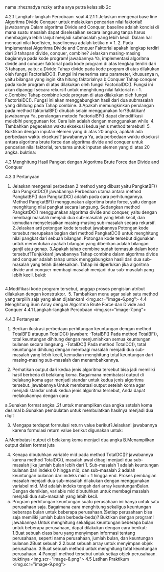  nama :rheznadya rezky artha arya putra
 kelas:sib 2c
 
 4.2.1 Langkah-langkah Percobaan
<img scr="image.png">
soal 4.2.1
1.Jelaskan mengenai base line Algoritma Divide Conquer untuk melakukan pencarian nilai faktorial!
jawabannya
Dalam algoritma Divide and Conquer, baseline adalah kondisi di mana suatu masalah  dapat diselesaikan secara langsung tanpa harus membaginya lebih lanjut menjadi submasalah yang lebih kecil. Dalam hal mencari nilai koefisien, baselinenya adalah ketika n = 1.
2. Pada implementasi Algoritma Divide and Conquer Faktorial apakah lengkap terdiri dari 3 tahapan
divide, conquer, combine? Jelaskan masing-masing bagiannya pada kode program!
jawabannya
Ya, implementasi algoritma divide and conquer faktorial pada kode program di atas lengkap terdiri dari 3 tahapan, yaitu:
a.Divide
Tahap divide pada kode program di atas dilakukan oleh fungsi FactorialDC(). Fungsi ini menerima satu parameter, khususnya n, yaitu bilangan yang ingin kita hitung faktorialnya
b.Conquer
Tahap conquer pada kode program di atas dilakukan oleh fungsi FactorialDC(). Fungsi ini akan dipanggil secara rekursif untuk menghitung nilai faktorial  n - 1.
c.Combine
Tahap combine kode program di atas dilakukan oleh fungsi FactorialDC(). Fungsi ini akan menggabungkan hasil dari dua submasalah yang  dihitung pada Tahap combine.
3.Apakah memungkinkan perulangan pada method faktorialBF() dirubah selain menggunakan
for?Buktikan!
jawabannya
 Ya, perulangan metode FactorialBF() dapat dimodifikasi melebihi penggunaan for. Cara lain adalah dengan menggunakan while
 <img scr="image-1.png">
 4. Tambahkan pegecekan waktu eksekusi kedua jenis method tersebut!
 <img scr="image-2.png">
5. Buktikan dengan inputan elemen yang di atas 20 angka, apakah ada perbedaan waktu eksekusi?
jawabannya
Ya, ada perbedaan waktu eksekusi antara algoritma brute force dan algoritma divide and conquer untuk pencarian nilai faktorial, terutama untuk inputan elemen yang di atas 20 angka.
buktina:
<img scr="carbon (26).png">

4.3 Menghitung Hasil Pangkat dengan Algoritma Brute Force dan Divide and Conquer
<img scr="image-3.png">

4.3.3 Pertanyaan
1. Jelaskan mengenai perbedaan 2 method yang dibuat yaitu PangkatBF() dan PangkatDC()!
jawabannya
Perbedaan utama antara method PangkatBF() dan PangkatDC() adalah pada cara perhitungannya. Method PangkatBF() menggunakan algoritma brute force, yaitu dengan menghitung nilai pangkat secara langsung. Sedangkan method PangkatDC() menggunakan algoritma divide and conquer, yaitu dengan membagi masalah menjadi dua sub-masalah yang lebih kecil, dan kemudian menyelesaikan masing-masing sub-masalah secara rekursif.
2.Jelaskan arti potongan kode tersebut
jawabannya
Potongan kode tersebut merupakan bagian dari method PangkatDC() untuk menghitung nilai pangkat dari sebuah bilangan. Potongan kode tersebut digunakan untuk menentukan apakah bilangan yang diberikan adalah bilangan ganjil atau genap.
3.Apakah tahap combine sudah termasuk dalam kode tersebut?Tunjukkan!
jawabannya
Tahap combine dalam algoritma divide and conquer adalah tahap untuk menggabungkan hasil dari dua sub-masalah yang telah diselesaikan. Tahap ini diperlukan jika algoritma divide and conquer membagi masalah menjadi dua sub-masalah yang lebih kecil.
bukti:
<img scr="image-4.png">

4.Modifikasi kode program tersebut, anggap proses pengisian atribut dilakukan dengan
konstruktor.
<img scr="image-5.png">
5. Tambahkan menu agar salah satu method yang terpilih saja yang akan dijalankan!
<img.scr="image-6.png">
4.4 Menghitung Sum Array dengan Algoritma Brute Force dan Divide and Conquer
4.4.1 Langkah-langkah Percobaan
<img.scr="image-7.png">

4.4.3 Pertanyaan
1. Berikan ilustrasi perbedaan perhitungan keuntungan dengan method TotalBF() ataupun
TotalDC()
jawaban:
-TotalBF()
Pada method TotalBF(), total keuntungan dihitung dengan menjumlahkan semua keuntungan bulanan secara langsung.
-TotalDC()
Pada method TotalDC(), total keuntungan dihitung dengan membagi masalah menjadi dua sub-masalah yang lebih kecil, kemudian menghitung total keuntungan dari masing-masing sub-masalah dan menambahkannya.

2. Perhatikan output dari kedua jenis algoritma tersebut bisa jadi memiliki hasil berbeda di
belakang koma. Bagaimana membatasi output di belakang koma agar menjadi standar untuk
kedua jenis algoritma tersebut.
jawabannya
Untuk membatasi output setelah koma agar menjadi standar untuk kedua jenis algoritma tersebut, Anda dapat melakukannya dengan cara:


a.Gunakan format angka .2f untuk menampilkan dua angka setelah koma desimal
b.Gunakan pembulatan untuk membulatkan hasilnya menjadi dua digit

3. Mengapa terdapat formulasi return value berikut?Jelaskan!
jawabannya
 karena formulasi return value berikut digunakan untuk:

A.Membatasi output di belakang koma menjadi dua angka
B.Menampilkan output dalam format juta

4. Kenapa dibutuhkan variable mid pada method TotalDC()?
jawabannya
karena method TotalDC(), masalah awal dibagi menjadi dua sub-masalah jika jumlah bulan lebih dari 1. Sub-masalah 1 adalah keuntungan bulanan dari indeks 0 hingga mid, dan sub-masalah 2 adalah keuntungan bulanan dari indeks mid + 1 hingga end.
Proses pembagian masalah menjadi dua sub-masalah dilakukan dengan menggunakan variabel mid. Mid adalah indeks tengah dari array keuntunganBulan.
Dengan demikian, variable mid dibutuhkan untuk membagi masalah menjadi dua sub-masalah yang lebih kecil.
5. Program perhitungan keuntungan suatu perusahaan ini hanya untuk satu perusahaan saja.
Bagaimana cara menghitung sekaligus keuntungan beberapa bulan untuk beberapa
perusahaan.(Setiap perusahaan bisa saja memiliki jumlah bulan berbeda-beda)? Buktikan
dengan program!
jawabannya
Untuk menghitung sekaligus keuntungan beberapa bulan untuk beberapa perusahaan, dapat dilakukan dengan cara berikut:
1.Buat sebuah class baru yang menyimpan informasi tentang perusahaan, seperti nama perusahaan, jumlah bulan, dan keuntungan bulanan.2Buat sebuah 2.2.buat sebuah array untuk menyimpan objek perusahaan.
3.Buat sebuah method untuk menghitung total keuntungan perusahaan.
4.Panggil method tersebut untuk setiap objek perusahaan.
buktinya
<img.scr="image-8.png">
4.5 Latihan Praktikum
<img.scr="image-9.png">
